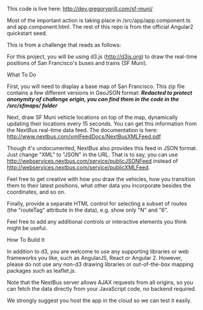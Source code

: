 This code is live here: http://dev.gregoryprill.com/sf-muni/

Most of the important action is taking place in /src/app/app.component.ts and app.component.html. The rest of this repo is from the official Angular2 quickstart seed.

This is from a challenge that reads as follows:

For this project, you will be using d3.js (http://d3js.org) to draw the real-time positions of San Francisco's buses and trains (SF Muni).
 
What To Do
 
First, you will need to display a base map of San Francisco. This zip file contains a few different versions in GeoJSON format:
***Redacted to protect anonymity of challenge origin, you can find them in the code in the /src/sfmaps/ folder***
 
Next, draw SF Muni vehicle locations on top of the map, dynamically updating their locations every 15 seconds. You can get this information from the NextBus real-time data feed. The documentation is here:
http://www.nextbus.com/xmlFeedDocs/NextBusXMLFeed.pdf
 
Though it's undocumented, NextBus also provides this feed in JSON format. Just change "XML" to "JSON" in the URL. That is to say, you can use http://webservices.nextbus.com/service/publicJSONFeed instead of http://webservices.nextbus.com/service/publicXMLFeed.
 
Feel free to get creative with how you draw the vehicles, how you transition them to their latest positions, what other data you incorporate besides the coordinates, and so on.
 
Finally, provide a separate HTML control for selecting a subset of routes (the "routeTag" attribute in the data), e.g. show only "N" and "6".
 
Feel free to add any additional controls or interactive elements you think might be useful.
 
How To Build It
 
In addition to d3, you are welcome to use any supporting libraries or web frameworks you like, such as AngularJS, React or Angular 2. However, please do not use any non-d3 drawing libraries or out-of-the-box mapping packages such as leaflet.js.
 
Note that the NextBus server allows AJAX requests from all origins, so you can fetch the data directly from your JavaScript code, no backend required.
 
We strongly suggest you host the app in the cloud so we can test it easily.
